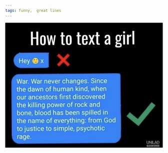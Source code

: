 ```yaml
---
tags: funny,  great lines
---
```


![texting](https://raw.githubusercontent.com/muneer78/muneer78.github.io/master/images/texting.jpg)



